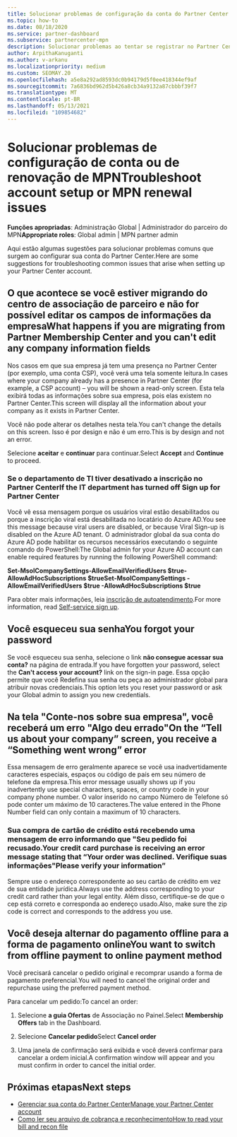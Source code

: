 ```yaml
---
title: Solucionar problemas de configuração da conta do Partner Center ou dos problemas de renovação do MPN
ms.topic: how-to
ms.date: 08/18/2020
ms.service: partner-dashboard
ms.subservice: partnercenter-mpn
description: Solucionar problemas ao tentar se registrar no Partner Center. Responde a desafios de endereços com métodos de pagamento, esquecer senhas e muito mais.
author: ArpithaKanuganti
ms.author: v-arkanu
ms.localizationpriority: medium
ms.custom: SEOMAY.20
ms.openlocfilehash: a5e8a292ad8593dc0b94179d5f0ee418344ef9af
ms.sourcegitcommit: 7a6836bd962d5b426a8cb34a9132a87cbbbf39f7
ms.translationtype: MT
ms.contentlocale: pt-BR
ms.lasthandoff: 05/13/2021
ms.locfileid: "109854682"
---
```

# <a name="troubleshoot-account-setup-or-mpn-renewal-issues"></a><span data-ttu-id="6f9fc-104">Solucionar problemas de configuração de conta ou de renovação de MPN</span><span class="sxs-lookup"><span data-stu-id="6f9fc-104">Troubleshoot account setup or MPN renewal issues</span></span>

<span data-ttu-id="6f9fc-105">**Funções apropriadas**: Administração Global | Administrador do parceiro do MPN</span><span class="sxs-lookup"><span data-stu-id="6f9fc-105">**Appropriate roles**: Global admin | MPN partner admin</span></span>
 
<span data-ttu-id="6f9fc-106">Aqui estão algumas sugestões para solucionar problemas comuns que surgem ao configurar sua conta do Partner Center.</span><span class="sxs-lookup"><span data-stu-id="6f9fc-106">Here are some suggestions for troubleshooting common issues that arise when setting up your Partner Center account.</span></span>

## <a name="what-happens-if-you-are-migrating-from-partner-membership-center-and-you-cant-edit-any-company-information-fields"></a><span data-ttu-id="6f9fc-107">O que acontece se você estiver migrando do centro de associação de parceiro e não for possível editar os campos de informações da empresa</span><span class="sxs-lookup"><span data-stu-id="6f9fc-107">What happens if you are migrating from Partner Membership Center and you can't edit any company information fields</span></span>

<span data-ttu-id="6f9fc-108">Nos casos em que sua empresa já tem uma presença no Partner Center (por exemplo, uma conta CSP), você verá uma tela somente leitura.</span><span class="sxs-lookup"><span data-stu-id="6f9fc-108">In cases where your company already has a presence in Partner Center (for example, a CSP account) – you will be shown a read-only screen.</span></span> <span data-ttu-id="6f9fc-109">Esta tela exibirá todas as informações sobre sua empresa, pois elas existem no Partner Center.</span><span class="sxs-lookup"><span data-stu-id="6f9fc-109">This screen will display all the information about your company as it exists in Partner Center.</span></span>

<span data-ttu-id="6f9fc-110">Você não pode alterar os detalhes nesta tela.</span><span class="sxs-lookup"><span data-stu-id="6f9fc-110">You can't change the details on this screen.</span></span> <span data-ttu-id="6f9fc-111">Isso é por design e não é um erro.</span><span class="sxs-lookup"><span data-stu-id="6f9fc-111">This is by design and not an error.</span></span>

<span data-ttu-id="6f9fc-112">Selecione **aceitar** e **continuar** para continuar.</span><span class="sxs-lookup"><span data-stu-id="6f9fc-112">Select **Accept** and **Continue** to proceed.</span></span>


### <a name="if-the-it-department-has-turned-off-sign-up-for-partner-center"></a><span data-ttu-id="6f9fc-113">Se o departamento de TI tiver desativado a **inscrição no Partner Center**</span><span class="sxs-lookup"><span data-stu-id="6f9fc-113">If the IT department has turned off **Sign up for Partner Center**</span></span>

<span data-ttu-id="6f9fc-114">Você vê essa mensagem porque os usuários viral estão desabilitados ou porque a inscrição viral está desabilitada no locatário do Azure AD.</span><span class="sxs-lookup"><span data-stu-id="6f9fc-114">You see this message because viral users are disabled, or because Viral Sign-up is disabled on the Azure AD tenant.</span></span> <span data-ttu-id="6f9fc-115">O administrador global da sua conta do Azure AD pode habilitar os recursos necessários executando o seguinte comando do PowerShell:</span><span class="sxs-lookup"><span data-stu-id="6f9fc-115">The Global admin for your Azure AD account can enable required features by running the following PowerShell command:</span></span>

<span data-ttu-id="6f9fc-116">**Set-MsolCompanySettings-AllowEmailVerifiedUsers $true-AllowAdHocSubscriptions $true**</span><span class="sxs-lookup"><span data-stu-id="6f9fc-116">**Set-MsolCompanySettings -AllowEmailVerifiedUsers $true -AllowAdHocSubscriptions $true**</span></span>

<span data-ttu-id="6f9fc-117">Para obter mais informações, leia [inscrição de autoatendimento](/azure/active-directory/users-groups-roles/directory-self-service-signup).</span><span class="sxs-lookup"><span data-stu-id="6f9fc-117">For more information, read [Self-service sign up](/azure/active-directory/users-groups-roles/directory-self-service-signup).</span></span>

## <a name="you-forgot-your-password"></a><span data-ttu-id="6f9fc-118">Você esqueceu sua senha</span><span class="sxs-lookup"><span data-stu-id="6f9fc-118">You forgot your password</span></span>

<span data-ttu-id="6f9fc-119">Se você esqueceu sua senha, selecione o link **não consegue acessar sua conta?** na página de entrada.</span><span class="sxs-lookup"><span data-stu-id="6f9fc-119">If you have forgotten your password, select the **Can't access your account?** link on the sign-in page.</span></span> <span data-ttu-id="6f9fc-120">Essa opção permite que você Redefina sua senha ou peça ao administrador global para atribuir novas credenciais.</span><span class="sxs-lookup"><span data-stu-id="6f9fc-120">This option lets you reset your password or ask your Global admin to assign you new credentials.</span></span>

## <a name="on-the-tell-us-about-your-company-screen-you-receive-a-something-went-wrong-error"></a><span data-ttu-id="6f9fc-121">Na tela "Conte-nos sobre sua empresa", você receberá um erro "Algo deu errado"</span><span class="sxs-lookup"><span data-stu-id="6f9fc-121">On the “Tell us about your company” screen, you receive a “Something went wrong” error</span></span>

<span data-ttu-id="6f9fc-122">Essa mensagem de erro geralmente aparece se você usa inadvertidamente caracteres especiais, espaços ou código de país em seu número de telefone da empresa.</span><span class="sxs-lookup"><span data-stu-id="6f9fc-122">This error message usually shows up if you inadvertently use special characters, spaces, or country code in your company phone number.</span></span> <span data-ttu-id="6f9fc-123">O valor inserido no campo Número de Telefone só pode conter um máximo de 10 caracteres.</span><span class="sxs-lookup"><span data-stu-id="6f9fc-123">The value entered in the Phone Number field can only contain a maximum of 10 characters.</span></span>


### <a name="your-credit-card-purchase-is-receiving-an-error-message-stating-that-your-order-was-declined-please-verify-your-information"></a><span data-ttu-id="6f9fc-124">Sua compra de cartão de crédito está recebendo uma mensagem de erro informando que "Seu pedido foi recusado.</span><span class="sxs-lookup"><span data-stu-id="6f9fc-124">Your credit card purchase is receiving an error message stating that “Your order was declined.</span></span> <span data-ttu-id="6f9fc-125">Verifique suas informações"</span><span class="sxs-lookup"><span data-stu-id="6f9fc-125">Please verify your information”</span></span>


<span data-ttu-id="6f9fc-126">Sempre use o endereço correspondente ao seu cartão de crédito em vez de sua entidade jurídica.</span><span class="sxs-lookup"><span data-stu-id="6f9fc-126">Always use the address corresponding to your credit card rather than your legal entity.</span></span> <span data-ttu-id="6f9fc-127">Além disso, certifique-se de que o cep está correto e corresponda ao endereço usado.</span><span class="sxs-lookup"><span data-stu-id="6f9fc-127">Also, make sure the zip code is correct and corresponds to the address you use.</span></span>

## <a name="you-want-to-switch-from-offline-payment-to-online-payment-method"></a><span data-ttu-id="6f9fc-128">Você deseja alternar do pagamento offline para a forma de pagamento online</span><span class="sxs-lookup"><span data-stu-id="6f9fc-128">You want to switch from offline payment to online payment method</span></span> 

<span data-ttu-id="6f9fc-129">Você precisará cancelar o pedido original e recomprar usando a forma de pagamento preferencial.</span><span class="sxs-lookup"><span data-stu-id="6f9fc-129">You will need to cancel the original order and repurchase using the preferred payment method.</span></span>

<span data-ttu-id="6f9fc-130">Para cancelar um pedido:</span><span class="sxs-lookup"><span data-stu-id="6f9fc-130">To cancel an order:</span></span>

1. <span data-ttu-id="6f9fc-131">Selecione **a guia Ofertas** de Associação no Painel.</span><span class="sxs-lookup"><span data-stu-id="6f9fc-131">Select **Membership Offers** tab in the Dashboard.</span></span>

2. <span data-ttu-id="6f9fc-132">Selecione **Cancelar pedido**</span><span class="sxs-lookup"><span data-stu-id="6f9fc-132">Select **Cancel order**</span></span>

3. <span data-ttu-id="6f9fc-133">Uma janela de confirmação será exibida e você deverá confirmar para cancelar a ordem inicial.</span><span class="sxs-lookup"><span data-stu-id="6f9fc-133">A confirmation window will appear and you must confirm in order to cancel the initial order.</span></span>

## <a name="next-steps"></a><span data-ttu-id="6f9fc-134">Próximas etapas</span><span class="sxs-lookup"><span data-stu-id="6f9fc-134">Next steps</span></span>

- [<span data-ttu-id="6f9fc-135">Gerenciar sua conta do Partner Center</span><span class="sxs-lookup"><span data-stu-id="6f9fc-135">Manage your Partner Center account</span></span>](partner-center-account-setup.md)
- [<span data-ttu-id="6f9fc-136">Como ler seu arquivo de cobrança e reconhecimento</span><span class="sxs-lookup"><span data-stu-id="6f9fc-136">How to read your bill and recon file</span></span>](read-your-bill.md)
